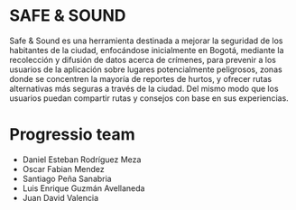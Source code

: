 # SAFE & SOUND

Safe & Sound es una herramienta destinada a mejorar la seguridad de los habitantes de la ciudad, enfocándose inicialmente en Bogotá, mediante la recolección y difusión de datos acerca de crímenes, para prevenir a los usuarios de la aplicación sobre lugares potencialmente peligrosos, zonas donde se concentren la mayoría de reportes de hurtos, y ofrecer rutas alternativas más seguras a través de la ciudad. Del mismo modo que los usuarios puedan compartir rutas y consejos con base en sus experiencias.

# Progressio team
- Daniel Esteban Rodríguez Meza 
- Oscar Fabian Mendez 
- Santiago Peña Sanabria
- Luis Enrique Guzmán Avellaneda
- Juan David Valencia 